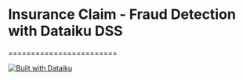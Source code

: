 # Insurance Claim - Fraud Detection with Dataiku DSS

========================

[![Built with Dataiku](https://img.shields.io/badge/made%20with%20❤%20and-dataiku-09a3d5.svg)](https://dataiku.io)
